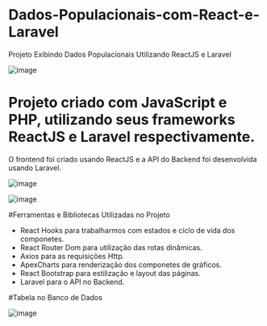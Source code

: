 # Dados-Populacionais-com-React-e-Laravel
Projeto Exibindo Dados Populacionais Utilizando ReactJS e Laravel

![image](https://user-images.githubusercontent.com/44420212/145263501-8a5d9c09-3beb-4868-b82a-9b7587a1cc2a.png)


# Projeto criado com JavaScript e PHP, utilizando seus frameworks ReactJS e Laravel respectivamente. 

O frontend foi criado usando ReactJS e a API do Backend foi desenvolvida usando Laravel.


![image](https://user-images.githubusercontent.com/44420212/145263883-591a27e7-ab9d-474b-b976-fb2ce98c6207.png)

![image](https://user-images.githubusercontent.com/44420212/145263957-3295079f-6948-439b-86ce-981e9af9725a.png)


#Ferramentas e Bibliotecas Utilizadas no Projeto
- React Hooks para trabalharmos com estados e ciclo de vida dos componetes.
- React Router Dom para utilização das rotas dinâmicas.
- Axios para as requisições Http.
- ApexCharts para renderização dos componetes de gráficos.
- React Bootstrap para estilização e layout das páginas.
- Laravel para o API no Backend.

#Tabela no Banco de Dados

![image](https://user-images.githubusercontent.com/44420212/145264809-53866c90-35f7-411c-a565-e24426d62ca8.png)



